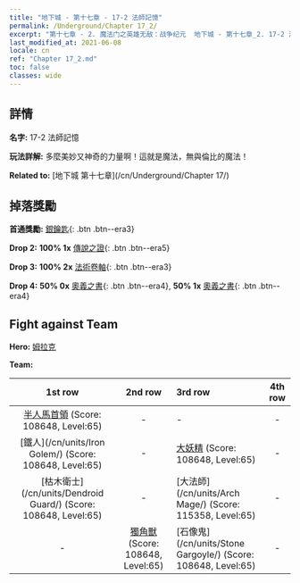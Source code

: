 ```yaml
---
title: "地下城 - 第十七章 - 17-2 法師記憶"
permalink: /Underground/Chapter 17_2/
excerpt: "第十七章 - 2. 魔法门之英雄无敌：战争纪元  地下城 - 第十七章_2. 17-2 法師記憶"
last_modified_at: 2021-06-08
locale: cn
ref: "Chapter 17_2.md"
toc: false
classes: wide
---
```


## 詳情

 **名字:** 17-2 法師記憶

 **玩法詳解:**       多麼美妙又神奇的力量啊！這就是魔法，無與倫比的魔法！

 **Related to:** [地下城 第十七章](/cn/Underground/Chapter 17/)

## 掉落獎勵

 **首通獎勵:** [銀鑰匙](/cn/Items/con_693/){: .btn .btn--era3}

 **Drop 2:** **100% 1x** [傳說之證](/cn/Items/mat_67/){: .btn .btn--era5}

 **Drop 3:** **100% 2x** [法術卷軸](/cn/Items/con_694/){: .btn .btn--era3}

 **Drop 4:** **50% 0x** [奧義之書](/cn/Items/mat_60/){: .btn .btn--era4}, **50% 1x** [奧義之書](/cn/Items/mat_60/){: .btn .btn--era4}


## Fight against Team
 **Hero:** [姆拉克](/cn/heroes/Mullich/)

 **Team:**


  | 1st row | 2nd row | 3rd row | 4th row |
  |:----:|:----:|:----|:----:|
  | [半人馬首領](/cn/units/Centaur/) (Score: 108648, Level:65)  | - | - | - |
  | [鐵人](/cn/units/Iron Golem/) (Score: 108648, Level:65)  | - | [大妖精](/cn/units/Gremlin/) (Score: 108648, Level:65)  | - |
  | [枯木衛士](/cn/units/Dendroid Guard/) (Score: 108648, Level:65)  | - | [大法師](/cn/units/Arch Mage/) (Score: 115358, Level:65)  | - |
  | - | [獨角獸](/cn/units/Unicorn/) (Score: 108648, Level:65)  | [石像鬼](/cn/units/Stone Gargoyle/) (Score: 108648, Level:65)  | - |


